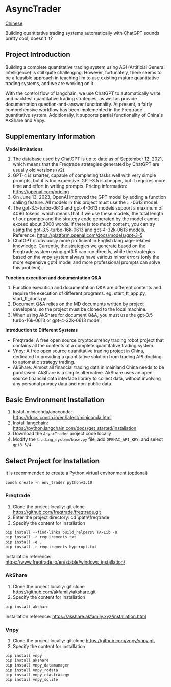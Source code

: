 # AsyncTrader 
[Chinese](docs/zh/README_zh.md)

Building quantitative trading systems automatically with ChatGPT sounds pretty cool, doesn't it?

## Project Introduction
Building a complete quantitative trading system using AGI (Artificial General Intelligence) is still quite challenging. However, fortunately, there seems to be a feasible approach in teaching llm to use existing mature quantitative trading systems, and we are working on it.

With the control flow of langchain, we use ChatGPT to automatically write and backtest quantitative trading strategies, as well as provide documentation question-and-answer functionality. At present, a fairly comprehensive workflow has been implemented in the Freqtrade quantitative system. Additionally, it supports partial functionality of China's AkShare and Vnpy.

## Supplementary Information
**Model limitations**
1. The database used by ChatGPT is up to date as of September 12, 2021, which means that the Freqtrade strategies generated by ChatGPT are usually old versions (v2).
2. GPT-4 is smarter, capable of completing tasks well with very simple prompts, but it is too expensive. GPT-3.5 is cheaper, but it requires more time and effort in writing prompts. Pricing information: https://openai.com/pricing
3. On June 13, 2023, OpenAI improved the GPT model by adding a function calling feature. All models in this project must use the ...-0613 model.
4. The gpt-3.5-turbo-0613 and gpt-4-0613 models support a maximum of 4096 tokens, which means that if we use these models, the total length of our prompts and the strategy code generated by the model cannot exceed about 3000 words. If there is too much content, you can try using the gpt-3.5-turbo-16k-0613 and gpt-4-32k-0613 models. Reference: https://platform.openai.com/docs/models/gpt-3-5
5. ChatGPT is obviously more proficient in English language-related knowledge. Currently, the strategies we generate based on the Freqtrade system using gpt3.5 can run directly, while the strategies based on the vnpy system always have various minor errors (only the more expensive gpt4 model and more professional prompts can solve this problem).

**Function execution and documentation Q&A**
1. Function execution and documentation Q&A are different contents and require the execution of different programs. eg: start_ft_app.py, start_ft_docs.py
2. Document Q&A relies on the MD documents written by project developers, so the project must be cloned to the local machine.
3. When using AkShare for document Q&A, you must use the gpt-3.5-turbo-16k-0613 or gpt-4-32k-0613 model.

**Introduction to Different Systems**
- Freqtrade: A free open source cryptocurrency trading robot project that contains all the contents of a complete quantitative trading system.
- Vnpy: A free open source quantitative trading project in China, dedicated to providing a quantitative solution from trading API docking to automatic strategy trading.
- AkShare: Almost all financial trading data in mainland China needs to be purchased. AkShare is a simple alternative. AkShare uses an open source financial data interface library to collect data, without involving any personal privacy data and non-public data.

## Basic Environment Installation
1. Install miniconda/anaconda: https://docs.conda.io/en/latest/miniconda.html
2. Install langchain: https://python.langchain.com/docs/get_started/installation
3. Download the `AsyncTrader` project code locally
4. Modify the `trading_system/base.py` file, add `OPENAI_API_KEY`, and select `gpt3.5/4`

## Select Project for Installation

It is recommended to create a Python virtual environment (optional)

```markdown
conda create -n env_trader python=3.10
```

### Freqtrade

1. Clone the project locally: git clone https://github.com/freqtrade/freqtrade.git
2. Enter the project directory: cd \path\freqtrade 
3. Specify the content for installation
```markdown
pip install --find-links build_helpers\ TA-Lib -U
pip install -r requirements.txt
pip install -e .
pip install -r requirements-hyperopt.txt
```

Installation reference: https://www.freqtrade.io/en/stable/windows_installation/

### AkShare

1. Clone the project locally: git clone https://github.com/akfamily/akshare.git
2. Specify the content for installation
```markdown
pip install akshare
```

Installation reference: https://akshare.akfamily.xyz/installation.html

### Vnpy

1. Clone the project locally: git clone https://github.com/vnpy/vnpy.git
2. Specify the content for installation
```markdown
pip install vnpy
pip install akshare
pip install vnpy_datamanager
pip install vnpy_rqdata
pip install vnpy_ctastrategy
pip install vnpy_sqlite
```
